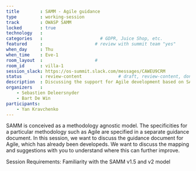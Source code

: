 ```yaml
---
title        : SAMM - Agile guidance
type         : working-session
track        : OWASP SAMM
locked       : true
technology   :
categories   :                      # GDPR, Juice Shop, etc.
featured     :                    # review with summit team "yes"
when_day     : Thu
when_time    : Eve-1
room_layout  :                    #
room_id      : villa-1
session_slack: https://os-summit.slack.com/messages/CAWEU9CRM
status       : review-content              # draft, review-content, done
description  : Discussing the support for Agile development based on SAMM v2
organizers   :
    - Sebastien Deleersnyder
    - Bart De Win
participants:
    - Yan Kravchenko
---
```


SAMM is conceived as a methodology agnostic model. The specificities for a particular methodology such as Agile are specified in a separate guidance document. 
In this session, we want to discuss the guidance document for Agile, which has already been developeds. We want to discuss the mapping and suggestions with you to understand where this can further improve.

Session Requirements: Familiarity with the SAMM v1.5 and v2 model
